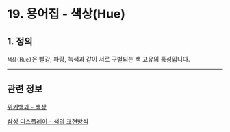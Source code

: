 # 19. 용어집 - 색상(Hue)

## 1. 정의
`색상(Hue)`은 빨강, 파랑, 녹색과 같이 서로 구별되는 색 고유의 특성입니다.

<a comment="TODO 예시 이미지 추가"></a>

*** 

## 관련 정보

[위키백과 - 색상](https://ko.wikipedia.org/wiki/%EC%83%89%EC%83%81)

[삼성 디스플레이 - 색의 표현방식](https://news.samsungdisplay.com/9131)